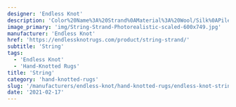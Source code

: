 ```yaml
---
designer: 'Endless Knot'
description: 'Color%20Name%3A%20Strand%0AMaterial%3A%20Wool/Silk%0APile%3A%20CutStyle%3A%20Abstract'
image_primary: 'img/String-Strand-Photorealistic-scaled-600x749.jpg'
manufacturer: 'Endless Knot'
href: 'https://endlessknotrugs.com/product/string-strand/'
subtitle: 'String'
tags:
  - 'Endless Knot'
  - 'Hand-Knotted Rugs'
title: 'String'
category: 'hand-knotted-rugs'
slug: '/manufacturers/endless-knot/hand-knotted-rugs/endless-knot-string'
date: '2021-02-17'
---
```

